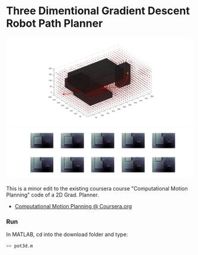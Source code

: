 # Three Dimentional Gradient Descent Robot Path Planner



![Path Example](https://github.com/adnan-saood/3d_gradient_path_planner/blob/main/path.png)
![Gradient Sections](https://github.com/adnan-saood/3d_gradient_path_planner/blob/main/Gradient_Sections.png)



This is a minor edit to the existing coursera course "Computational Motion Planning" code of a 2D Grad. Planner.


* [Computational Motion Planning @ Coursera.org](https://www.coursera.org/learn/robotics-motion-planning)


### Run

In MATLAB, cd into the download folder and type:
```sh
>> pot3d.m
```

